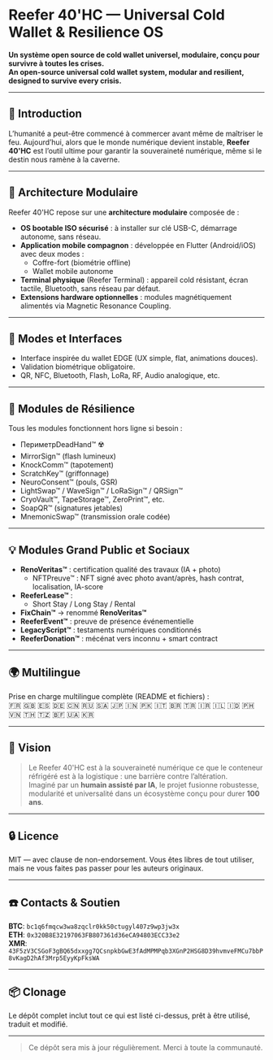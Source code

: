 
# Reefer 40'HC — Universal Cold Wallet & Resilience OS

**Un système open source de cold wallet universel, modulaire, conçu pour survivre à toutes les crises.**  
**An open-source universal cold wallet system, modular and resilient, designed to survive every crisis.**

---

## 🚀 Introduction

L’humanité a peut-être commencé à commercer avant même de maîtriser le feu. Aujourd’hui, alors que le monde numérique devient instable, **Reefer 40'HC** est l’outil ultime pour garantir la souveraineté numérique, même si le destin nous ramène à la caverne.

---

## 🧱 Architecture Modulaire

Reefer 40'HC repose sur une **architecture modulaire** composée de :

- **OS bootable ISO sécurisé** : à installer sur clé USB-C, démarrage autonome, sans réseau.
- **Application mobile compagnon** : développée en Flutter (Android/iOS) avec deux modes :
  - Coffre-fort (biométrie offline)
  - Wallet mobile autonome
- **Terminal physique** (Reefer Terminal) : appareil cold résistant, écran tactile, Bluetooth, sans réseau par défaut.
- **Extensions hardware optionnelles** : modules magnétiquement alimentés via Magnetic Resonance Coupling.

---

## 🧠 Modes et Interfaces

- Interface inspirée du wallet EDGE (UX simple, flat, animations douces).
- Validation biométrique obligatoire.
- QR, NFC, Bluetooth, Flash, LoRa, RF, Audio analogique, etc.

---

## 🧩 Modules de Résilience

Tous les modules fonctionnent hors ligne si besoin :

- ПериметрDeadHand™ ☢️
- MirrorSign™ (flash lumineux)
- KnockComm™ (tapotement)
- ScratchKey™ (griffonnage)
- NeuroConsent™ (pouls, GSR)
- LightSwap™ / WaveSign™ / LoRaSign™ / QRSign™
- CryoVault™, TapeStorage™, ZeroPrint™, etc.
- SoapQR™ (signatures jetables)
- MnemonicSwap™ (transmission orale codée)

---

## 💡 Modules Grand Public et Sociaux

- **RenoVeritas™** : certification qualité des travaux (IA + photo)
  - NFTPreuve™ : NFT signé avec photo avant/après, hash contrat, localisation, IA-score
- **ReeferLease™** :
  - Short Stay / Long Stay / Rental
- **FixChain™** → renommé **RenoVeritas™**
- **ReeferEvent™** : preuve de présence événementielle
- **LegacyScript™** : testaments numériques conditionnés
- **ReeferDonation™** : mécénat vers inconnu + smart contract

---

## 🌍 Multilingue

Prise en charge multilingue complète (README et fichiers) :  
🇫🇷 🇬🇧 🇪🇸 🇩🇪 🇨🇳 🇷🇺 🇸🇦 🇯🇵 🇮🇳 🇵🇰 🇮🇹 🇧🇷 🇹🇷 🇮🇷 🇮🇱 🇮🇩 🇵🇭 🇻🇳 🇹🇭 🇹🇿 🇧🇫 🇺🇦 🇰🇷

---

## 🧠 Vision

> Le Reefer 40'HC est à la souveraineté numérique ce que le conteneur réfrigéré est à la logistique : une barrière contre l’altération.  
> Imaginé par un **humain assisté par IA**, le projet fusionne robustesse, modularité et universalité dans un écosystème conçu pour durer **100 ans**.

---

## 🔒 Licence

MIT — avec clause de non-endorsement. Vous êtes libres de tout utiliser, mais ne vous faites pas passer pour les auteurs originaux.

---

## ☎️ Contacts & Soutien

**BTC**: `bc1q6fmqcw3wa8zqclr0kk50ctugyl407z9wp3jw3x`  
**ETH**: `0x320B8E32197063FB807361d36eCA94803ECC33e2`  
**XMR**: `43F5zV3CSGoF3gBQ65dxxgg7QCsnpkbGwE3fAdMPMPqb3XGnP2HSG8D39hvmveFMCu7bbP8vKagD2hAf3Mrp5EyyKpFksWA`

---

## 📦 Clonage

Le dépôt complet inclut tout ce qui est listé ci-dessus, prêt à être utilisé, traduit et modifié.

---

> Ce dépôt sera mis à jour régulièrement. Merci à toute la communauté.
